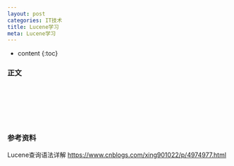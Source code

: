 ```yaml
---
layout: post
categories: IT技术
title: Lucene学习
meta: Lucene学习
---
```

* content
{:toc}

### 正文



<br/><br/><br/><br/><br/>
### 参考资料

Lucene查询语法详解 <https://www.cnblogs.com/xing901022/p/4974977.html>



